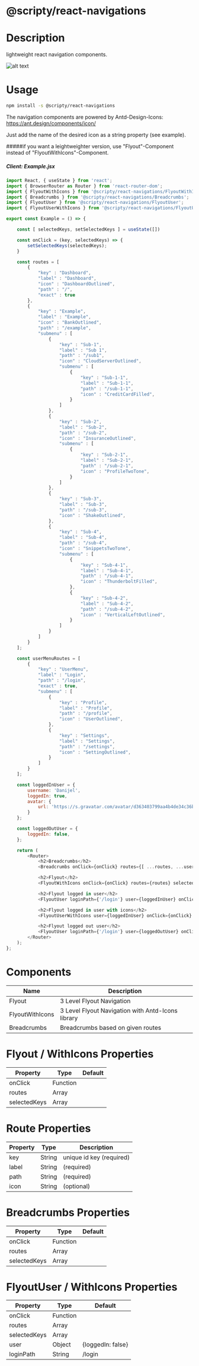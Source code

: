 # @scripty/react-navigations

# Description

lightweight react navigation components.

![alt text](./navigations1.png "@scripty/react-navigations")

# Usage
```bash
npm install -s @scripty/react-navigations
```

The navigation components are powered by Antd-Design-Icons:
https://ant.design/components/icon/

Just add the name of the desired icon as a string property (see example).

#####if you want a leightweighter version, use "Flyout"-Component instead of "FlyoutWithIcons"-Component.

##### Client: Example.jsx

```javascript
import React, { useState } from 'react';
import { BrowserRouter as Router } from 'react-router-dom';
import { FlyoutWithIcons } from '@scripty/react-navigations/FlyoutWithIcons';
import { Breadcrumbs } from '@scripty/react-navigations/Breadcrumbs';
import { FlyoutUser } from '@scripty/react-navigations/FlyoutUser';
import { FlyoutUserWithIcons } from '@scripty/react-navigations/FlyoutUserWithIcons';

export const Example = () => {

    const [ selectedKeys, setSelectedKeys ] = useState([])

    const onClick = (key, selectedKeys) => {
        setSelectedKeys(selectedKeys);
    }

    const routes = [
        {
            "key" : "Dashboard",
            "label" : "Dashboard",
            "icon" : "DashboardOutlined",
            "path" : "/",
            "exact" : true
        },
        {
            "key" : "Example",
            "label" : "Example",
            "icon" : "BankOutlined",
            "path" : "/example",
            "submenu" : [
                {
                    "key" : "Sub-1",
                    "label" : "Sub 1",
                    "path" : "/sub1",
                    "icon" : "CloudServerOutlined",
                    "submenu" : [
                        {
                            "key" : "Sub-1-1",
                            "label" : "Sub-1-1",
                            "path" : "/sub-1-1",
                            "icon" : "CreditCardFilled",
                        }
                    ]
                },
                {
                    "key" : "Sub-2",
                    "label" : "Sub-2",
                    "path" : "/sub-2",
                    "icon" : "InsuranceOutlined",
                    "submenu" : [
                        {
                            "key" : "Sub-2-1",
                            "label" : "Sub-2-1",
                            "path" : "/sub-2-1",
                            "icon" : "ProfileTwoTone",
                        }
                    ]
                },
                {
                    "key" : "Sub-3",
                    "label" : "Sub-3",
                    "path" : "/sub-3",
                    "icon" : "ShakeOutlined",
                },
                {
                    "key" : "Sub-4",
                    "label" : "Sub-4",
                    "path" : "/sub-4",
                    "icon" : "SnippetsTwoTone",
                    "submenu" : [
                        {
                            "key" : "Sub-4-1",
                            "label" : "Sub-4-1",
                            "path" : "/sub-4-1",
                            "icon" : "ThunderboltFilled",
                        },
                        {
                            "key" : "Sub-4-2",
                            "label" : "Sub-4-2",
                            "path" : "/sub-4-2",
                            "icon" : "VerticalLeftOutlined",
                        }
                    ]
                }
            ]
        }
    ];

    const userMenuRoutes = [
        {
            "key" : "UserMenu",
            "label" : "Login",
            "path" : "/login",
            "exact" : true,
            "submenu" : [
                {
                    "key" : "Profile",
                    "label" : "Profile",
                    "path" : "/profile",
                    "icon" : "UserOutlined",
                },
                {
                    "key" : "Settings",
                    "label" : "Settings",
                    "path" : "/settings",
                    "icon" : "SettingOutlined",
                }
            ]
        }
    ];

    const loggedInUser = {
        username: 'Danijel',
        loggedIn: true,
        avatar: {
            url: 'https://s.gravatar.com/avatar/d363403799aa4b4de34c36bc290ebe12?size=50&default=retro'
        }
    };

    const loggedOutUser = {
        loggedIn: false,
    };

    return (
        <Router>
            <h2>Breadcrumbs</h2>
            <Breadcrumbs onClick={onClick} routes={[ ...routes, ...userMenuRoutes ]} selectedKeys={selectedKeys} />

            <h2>Flyout</h2>
            <FlyoutWithIcons onClick={onClick} routes={routes} selectedKeys={selectedKeys} />

            <h2>Flyout logged in user</h2>
            <FlyoutUser loginPath={'/login'} user={loggedInUser} onClick={onClick} routes={userMenuRoutes} selectedKeys={selectedKeys} />

            <h2>Flyout logged in user with icons</h2>
            <FlyoutUserWithIcons user={loggedInUser} onClick={onClick} routes={userMenuRoutes} selectedKeys={selectedKeys} />

            <h2>Flyout logged out user</h2>
            <FlyoutUser loginPath={'/login'} user={loggedOutUser} onClick={onClick} routes={userMenuRoutes} selectedKeys={selectedKeys} />
        </Router>
    );
};
```
# Components

Name              | Description                                         |
----------------- |---------------------------------------------------- |
Flyout            |  3 Level Flyout Navigation                          |
FlyoutWithIcons   |  3 Level Flyout Navigation with Antd-Icons library  |
Breadcrumbs       |  Breadcrumbs based on given routes                  |

# Flyout / WithIcons Properties

Property           | Type     |  Default  |
------------------ |--------- |-----------
onClick            | Function |
routes             | Array    |
selectedKeys       | Array    |

# Route Properties

Property           | Type     |  Description             |
------------------ |--------- |--------------------------|
key                | String   | unique id key (required) |
label              | String   | (required)               |
path               | String   | (required)               |
icon               | String   | (optional)               |

# Breadcrumbs Properties

Property           | Type     |  Default  |
------------------ |--------- |-----------
onClick            | Function |
routes             | Array    |
selectedKeys       | Array    |

# FlyoutUser / WithIcons Properties

Property           | Type     |  Default  |
------------------ |--------- |-----------
onClick            | Function |
routes             | Array    |
selectedKeys       | Array    |
user               | Object   | {loggedIn: false}
loginPath          | String   | /login
